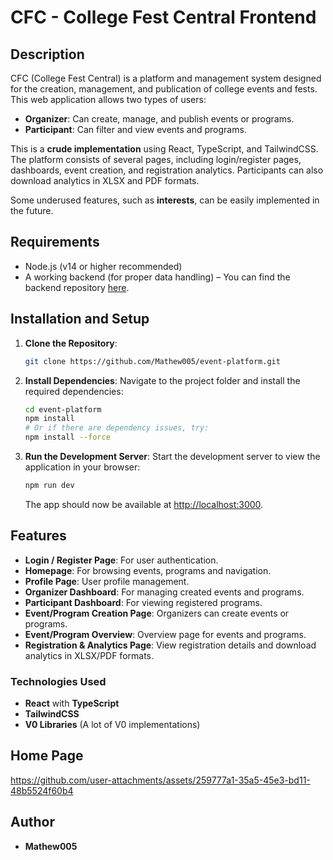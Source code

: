# CFC - College Fest Central Frontend

## Description

CFC (College Fest Central) is a platform and management system designed for the creation, management, and publication of college events and fests. This web application allows two types of users:

- **Organizer**: Can create, manage, and publish events or programs.
- **Participant**: Can filter and view events and programs.

This is a **crude implementation** using React, TypeScript, and TailwindCSS. The platform consists of several pages, including login/register pages, dashboards, event creation, and registration analytics. Participants can also download analytics in XLSX and PDF formats.

Some underused features, such as **interests**, can be easily implemented in the future.

## Requirements

- Node.js (v14 or higher recommended)
- A working backend (for proper data handling) – You can find the backend repository [here](https://github.com/Mathew005/cfc).

## Installation and Setup

1. **Clone the Repository**:
    ```bash
    git clone https://github.com/Mathew005/event-platform.git
    ```

2. **Install Dependencies**:
    Navigate to the project folder and install the required dependencies:
    ```bash
    cd event-platform
    npm install
    # Or if there are dependency issues, try:
    npm install --force
    ```

3. **Run the Development Server**:
    Start the development server to view the application in your browser:
    ```bash
    npm run dev
    ```

    The app should now be available at [http://localhost:3000](http://localhost:3000).

## Features

- **Login / Register Page**: For user authentication.
- **Homepage**: For browsing events, programs and navigation.
- **Profile Page**: User profile management.
- **Organizer Dashboard**: For managing created events and programs.
- **Participant Dashboard**: For viewing registered programs.
- **Event/Program Creation Page**: Organizers can create events or programs.
- **Event/Program Overview**: Overview page for events and programs.
- **Registration & Analytics Page**: View registration details and download analytics in XLSX/PDF formats.
  
### Technologies Used

- **React** with **TypeScript**
- **TailwindCSS**
- **V0 Libraries** (A lot of V0 implementations)

## Home Page

https://github.com/user-attachments/assets/259777a1-35a5-45e3-bd11-48b5524f60b4

## Author

- **Mathew005**